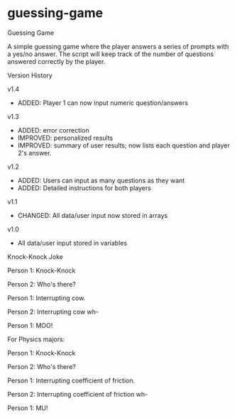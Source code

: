 # guessing-game
Guessing Game

A simple guessing game where the player answers a series of prompts with a yes/no answer.
The script will keep track of the number of questions answered correctly by the player.

Version History

v1.4

- ADDED: Player 1 can now input numeric question/answers

v1.3

- ADDED: error correction
- IMPROVED: personalized results
- IMPROVED: summary of user results; now lists each question and player 2's answer.

v1.2

- ADDED: Users can input as many questions as they want
- ADDED: Detailed instructions for both players

v1.1

- CHANGED: All data/user input now stored in arrays

v1.0

- All data/user input stored in variables

Knock-Knock Joke

Person 1: Knock-Knock

Person 2: Who's there?

Person 1: Interrupting cow.

Person 2: Interrupting cow wh-

Person 1: MOO!

For Physics majors:

Person 1: Knock-Knock

Person 2: Who's there?

Person 1: Interrupting coefficient of friction.

Person 2: Interrupting coefficient of friction wh-

Person 1: MU!

